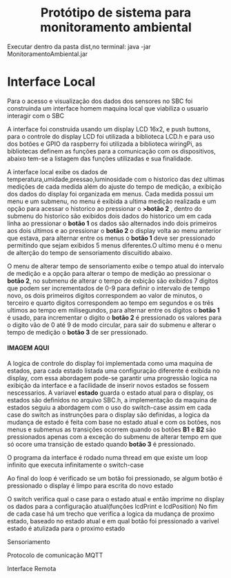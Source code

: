 <h1  align="center"> Protótipo de sistema para monitoramento ambiental </h1>

Executar dentro da pasta dist,no terminal: java -jar MonitoramentoAmbiental.jar

<h1>Interface Local</h1>

<p> Para o acesso e visualização dos dados dos sensores no SBC foi construinda um interface homem maquina local que viabiliza o usuario interagir com o SBC</p>
	<p> A interface foi construida usando um display LCD 16x2, e push buttons, para o controle do display LCD foi utilizada a biblioteca
		LCD.h e para uso dos botões e GPIO da raspberry foi utilizada a biblioteca wiringPi, as bibliotecas definem as funções para a comunicação com os dispositivos, abaixo tem-se a listagem das funções utilizadas e sua finalidade. 
	</p>

<p>A interface local exibe os dados de temperatura,umidade,pressao,luminosidade  com o historico das dez ultimas medições de cada medida além do ajuste do tempo de medição, 
	a exibição dos dados do display foi organizada em menus. Cada medida possui um menu e um submenu, no menu é exibida a ultima medição realizada e um opção para acessar o historico ao pressionar o <strong>>botão 2</strong> , dentro do submenu do historico são exibidos dois dados do historico um em cada linha ao pressionar o <strong>botão 1</strong> os dados são alternados indo dois primeiros aos dois ultimos e ao pressionar o <strong>botão 2</strong> o display volta ao menu anterior que estava, para alternar entre os menus o <strong>botão 1</strong> deve ser pressionado permitindo que sejam exibidos 5 menus diferentes.O ultimo menu é o menu de alterção do tempo de sensoriamento discuitido abaixo.</p>

<p>O menu de  alterar tempo de sensoriamento exibe o tempo atual do intervalo de medição e a opção para alterar o tempo de medição ao pressionar o <strong>botão 2</strong>, no
		submenu de alterar o tempo de exbição são exibidos 7 digitos que podem ser incrementados de 0-9 para definir o intervalo de tempo novo, os dois primeiros digitos correspondem ao valor de
		minutos, o terceiro e quarto digitos correspondem ao tempo em segundos e os trẽs ultimos ao tempo em milisegundos, para alternar entre os digitos o <strong>botão 1</strong> é usado, para incrementar o digito o <strong>botão 2</strong> é pressionado os valores para o digito vão de 0 até 9 de modo circular, para sair do submenu e alterar o tempo de medição o <strong>botão 3</strong> de ser pressionado.
	</p>
	<h4>IMAGEM AQUI </h4>
	<p>A logica de controle do display foi implementada como uma maquina de estados, para cada estado listada uma configuração diferente é exibida no display, com essa abordagem pode-se garantir uma progressão logica na exibição da interface e a facilidade de inserir novos estados se fossem nescessarios. A variavel <strong>estado</strong> guarda o estado atual para o display, os estados são definidos no arquivo SBC.h, a implementação da maquina de estados seguiu a abordagem com o uso do switch-case assim em cada case do switch as instrunções para o display são definidas, a logica da mudança de estado é feita com base no estado atual e com os botões, nos menus e submenus as transições ocorrem quando os botões <strong>B1</strong> e <strong>B2</strong> são pressionados apenas com a exceção do submenu de alterar tempo em que só ocore uma transição de estado quando <strong>botão 3</strong> é pressionado.</p>


O programa da interface é rodado numa thread em que existe um loop infinito que executa infinitamente o switch-case
		
Ao final do loop é verificado se um botão foi pressionado, se algum botão é pressionado o display é limpo para escrita do novo estado
	
O switch verifica qual o case para o estado atual e então imprime no display os dados para a configuração atual(funções lcdPrint e lcdPosition)
	No fim de cada case há um trecho que verifica a logica da mudança de proximo estado, baseado no estado atual e em qual botão foi pressionado a varivel estado é atulizada para o proximo estado

	
Sensoriamento

Protocolo de comunicação MQTT

Interface Remota